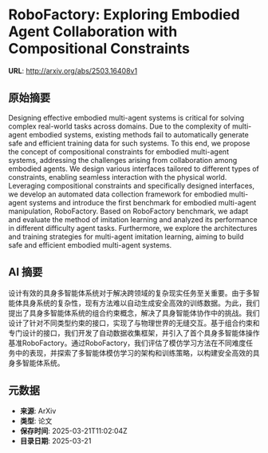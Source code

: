# RoboFactory: Exploring Embodied Agent Collaboration with Compositional Constraints

**URL**: http://arxiv.org/abs/2503.16408v1

## 原始摘要

Designing effective embodied multi-agent systems is critical for solving
complex real-world tasks across domains. Due to the complexity of multi-agent
embodied systems, existing methods fail to automatically generate safe and
efficient training data for such systems. To this end, we propose the concept
of compositional constraints for embodied multi-agent systems, addressing the
challenges arising from collaboration among embodied agents. We design various
interfaces tailored to different types of constraints, enabling seamless
interaction with the physical world. Leveraging compositional constraints and
specifically designed interfaces, we develop an automated data collection
framework for embodied multi-agent systems and introduce the first benchmark
for embodied multi-agent manipulation, RoboFactory. Based on RoboFactory
benchmark, we adapt and evaluate the method of imitation learning and analyzed
its performance in different difficulty agent tasks. Furthermore, we explore
the architectures and training strategies for multi-agent imitation learning,
aiming to build safe and efficient embodied multi-agent systems.


## AI 摘要

设计有效的具身多智能体系统对于解决跨领域的复杂现实任务至关重要。由于多智能体具身系统的复杂性，现有方法难以自动生成安全高效的训练数据。为此，我们提出了具身多智能体系统的组合约束概念，解决了具身智能体协作中的挑战。我们设计了针对不同类型约束的接口，实现了与物理世界的无缝交互。基于组合约束和专门设计的接口，我们开发了自动数据收集框架，并引入了首个具身多智能体操作基准RoboFactory。通过RoboFactory，我们评估了模仿学习方法在不同难度任务中的表现，并探索了多智能体模仿学习的架构和训练策略，以构建安全高效的具身多智能体系统。

## 元数据

- **来源**: ArXiv
- **类型**: 论文
- **保存时间**: 2025-03-21T11:02:04Z
- **目录日期**: 2025-03-21
